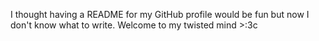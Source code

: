 I thought having a README for my GitHub profile would be fun but now I don't know what to write. Welcome to my twisted mind >:3c
